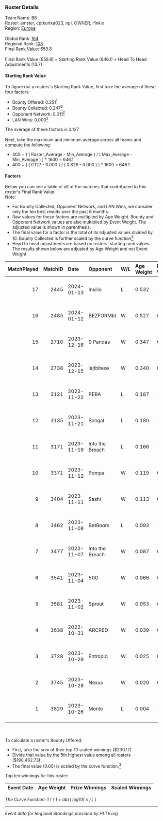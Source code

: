 ### Roster Details<br />
Team Name: B8<br />
Roster: amster, cptkurtka023, npl, OWNER, r1nkle<br />
Region: [Europe]( ../standings_europe.md)<br />
<br />
Global Rank: [164](../standings_global.md)<br />
Regional Rank: [108]( ../standings_europe.md)<br />
Final Rank Value:  659.8<br />
<br />
Final Rank Value (659.8) = Starting Rank Value (646.1) + Head To Head Adjustments (13.7)<br />

#### Starting Rank Value<br />
To figure out a rosters's Starting Rank Value, first take the average of these four factors:<br />
- Bounty Offered: 0.251[<sup>1</sup>](#table2)
- Bounty Collected: 0.247[<sup>2</sup>](#table1)
- Opponent Network: 0.011[<sup>2</sup>](#table1)
- LAN Wins: 0.000[<sup>2</sup>](#table1)

The average of these factors is 0.127<br />
<br />
Next, take the maximum and minimum average across all teams and compute the following:<br />
- 400 + ( ( Roster_Average - Min_Average ) / ( Max_Average - Min_Average ) ) * 1600 = 646.1
- 400 + ( ( 0.127 - 0.000 ) / ( 0.828 - 0.000 ) ) * 1600 = 646.1


#### Factors<br />
Below you can see a table of all of the matches that contributed to this roster's Final Rank Value.<br />
Note:<br />

- For Bounty Collected, Opponent Network, and LAN Wins, we consider only the ten best results over the past 6 months.
- Raw values for those factors are multiplied by Age Weight. Bounty and Opponent Network values are also multiplied by Event Weight. The adjusted value is shown in parenthesis.
- The final value for a factor is the total of its adjusted values divided by 10. Bounty Collected is further scaled by the curve function[<sup>3</sup>](#curveFunction)
- Head to head adjustments are based on rosters' starting rank values. The results shown below are adjusted by Age Weight and not Event Weight
<span id="table1"></span><br />


| MatchPlayed | MatchID | Date       | Opponent        | W/L | Age Weight | Event Weight | Bounty Collected | Opponent Network | LAN Wins  | H2H Adjustment | Participating Roster                     |
| -: | -: | :- | :- | :- | :- | :- | :- | :- | :- | -: | :- |
|          17 |    2445 | 2024-01-13 | Insilio         | L   | 0.532      | -            | -                | -                | -         |          -6.59 | amster, cptkurtka023, npl, OWNER, r1nkle |
|          16 |    2485 | 2024-01-12 | BEZFORMbI       | W   | 0.527      | 0.143        | 0.000 (0.000)    | -                | 0 (0.000) |           3.07 | amster, cptkurtka023, npl, OWNER, r1nkle |
|          15 |    2710 | 2023-12-16 | 9 Pandas        | W   | 0.347      | 0.143        | 0.083 (0.004)    | 0.656 (0.033)    | 0 (0.000) |          10.10 | amster, cptkurtka023, npl, OWNER, r1nkle |
|          14 |    2738 | 2023-12-15 | lajtbitexe      | W   | 0.340      | 0.143        | 0.003 (0.000)    | 0.027 (0.001)    | 0 (0.000) |           5.66 | amster, cptkurtka023, npl, OWNER, r1nkle |
|          13 |    3121 | 2023-11-22 | PERA            | L   | 0.187      | -            | -                | -                | -         |          -2.86 | amster, cptkurtka023, npl, OWNER, r1nkle |
|          12 |    3135 | 2023-11-21 | Sangal          | L   | 0.180      | -            | -                | -                | -         |          -3.96 | amster, cptkurtka023, npl, OWNER, r1nkle |
|          11 |    3171 | 2023-11-19 | Into the Breach | L   | 0.166      | -            | -                | -                | -         |          -1.45 | amster, cptkurtka023, npl, OWNER, r1nkle |
|          10 |    3371 | 2023-11-12 | Pompa           | W   | 0.119      | 0.500        | 0.000 (0.000)    | 0.014 (0.001)    | 0 (0.000) |           1.19 | amster, cptkurtka023, npl, OWNER, r1nkle |
|           9 |    3404 | 2023-11-11 | Sashi           | W   | 0.113      | 0.358        | 0.064 (0.003)    | 1.000 (0.041)    | 0 (0.000) |           2.90 | amster, cptkurtka023, npl, OWNER, r1nkle |
|           8 |    3462 | 2023-11-08 | BetBoom         | L   | 0.093      | -            | -                | -                | -         |          -0.10 | amster, cptkurtka023, npl, OWNER, r1nkle |
|           7 |    3477 | 2023-11-07 | Into the Breach | W   | 0.087      | 0.435        | 0.037 (0.001)    | 0.225 (0.009)    | 0 (0.000) |           1.97 | amster, cptkurtka023, npl, OWNER, r1nkle |
|           6 |    3541 | 2023-11-04 | 500             | W   | 0.066      | 0.358        | -                | 0.622 (0.015)    | 0 (0.000) |           1.01 | amster, cptkurtka023, npl, OWNER, r1nkle |
|           5 |    3581 | 2023-11-02 | Sprout          | W   | 0.053      | 0.435        | 0.010 (0.000)    | 0.221 (0.005)    | 0 (0.000) |           1.02 | amster, cptkurtka023, npl, OWNER, r1nkle |
|           4 |    3638 | 2023-10-31 | ARCRED          | W   | 0.039      | 0.435        | 0.008 (0.000)    | 0.164 (0.003)    | 0 (0.000) |           0.70 | amster, cptkurtka023, npl, OWNER, r1nkle |
|           3 |    3728 | 2023-10-29 | Entropiq        | W   | 0.025      | 0.358        | 0.002 (0.000)    | 0.403 (0.004)    | 0 (0.000) |           0.49 | amster, cptkurtka023, npl, OWNER, r1nkle |
|           2 |    3745 | 2023-10-28 | Nexus           | W   | 0.020      | 0.435        | 0.023 (0.000)    | 0.544 (0.005)    | -         |           0.47 | amster, cptkurtka023, npl, OWNER, r1nkle |
|           1 |    3829 | 2023-10-26 | Monte           | L   | 0.004      | -            | -                | -                | -         |          -0.01 | amster, cptkurtka023, npl, OWNER, r1nkle |

<br />
<span id="table2"></span><br />
To calculate a roster's Bounty Offered:<br />

- First, take the sum of their top 10 scaled winnings ($200.17)
- Divide that value by the 5th highest value among all rosters ($190,462.73)
- The final value (0.00) is scaled by the curve function.[<sup>3</sup>](#curveFunction)

Top ten winnings for this roster:<br />

| Event Date | Age Weight | Prize Winnings | Scaled Winnings |
| :- | -: | :- | :- |


<span id="curveFunction"></span>_The Curve Function: 1 / ( 1 + abs( log10( x ) ) )_<br />

---
_Event data for Regional Standings provided by HLTV.org_<br />
